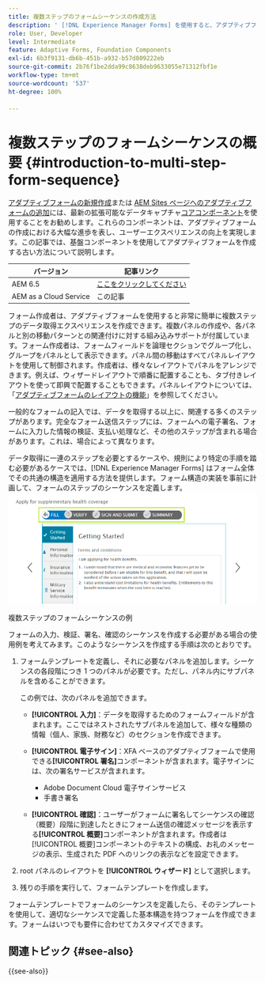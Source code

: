 ```yaml
---
title: 複数ステップのフォームシーケンスの作成方法
description: ' [!DNL Experience Manager Forms] を使用すると、アダプティブフォームのナビゲーションや記入を行う一連のフォームパネルを定義できます。'
role: User, Developer
level: Intermediate
feature: Adaptive Forms, Foundation Components
exl-id: 6b3f9131-db6b-451b-a932-b57d809222eb
source-git-commit: 2b76f1be2dda99c8638deb9633055e71312fbf1e
workflow-type: tm+mt
source-wordcount: '537'
ht-degree: 100%

---
```


# 複数ステップのフォームシーケンスの概要 {#introduction-to-multi-step-form-sequence}

<span class="preview">[アダプティブフォームの新規作成](/help/forms/creating-adaptive-form-core-components.md)または [AEM Sites ページへのアダプティブフォームの追加](/help/forms/create-or-add-an-adaptive-form-to-aem-sites-page.md)には、最新の拡張可能なデータキャプチャ[コアコンポーネント](https://experienceleague.adobe.com/docs/experience-manager-core-components/using/adaptive-forms/introduction.html?lang=ja)を使用することをお勧めします。これらのコンポーネントは、アダプティブフォームの作成における大幅な進歩を表し、ユーザーエクスペリエンスの向上を実現します。この記事では、基盤コンポーネントを使用してアダプティブフォームを作成する古い方法について説明します。</span>

| バージョン | 記事リンク |
| -------- | ---------------------------- |
| AEM 6.5 | [ここをクリックしてください](https://experienceleague.adobe.com/docs/experience-manager-65/forms/adaptive-forms-basic-authoring/introduction-form-sequence.html?lang=ja) |
| AEM as a Cloud Service | この記事 |

フォーム作成者は、アダプティブフォームを使用すると非常に簡単に複数ステップのデータ取得エクスペリエンスを作成できます。複数パネルの作成や、各パネルと別の移動パターンとの関連付けに対する組み込みサポートが付属しています。フォーム作成者は、フォームフィールドを論理セクションでグループ化し、グループをパネルとして表示できます。パネル間の移動はすべてパネルレイアウトを使用して制御されます。作成者は、様々なレイアウトでパネルをアレンジできます。例えば、ウィザードレイアウトで順番に配置することも、タブ付きレイアウトを使って即興で配置することもできます。パネルレイアウトについては、「[アダプティブフォームのレイアウトの機能](layout-capabilities-adaptive-forms.md)」を参照してください。

一般的なフォームの記入では、データを取得する以上に、関連する多くのステップがあります。完全なフォーム送信ステップには、フォームへの電子署名、フォームに入力した情報の検証、支払い処理など、その他のステップが含まれる場合があります。これは、場合によって異なります。

データ取得に一連のステップを必要とするケースや、規則により特定の手順を踏む必要があるケースでは、[!DNL Experience Manager Forms] はフォーム全体でその共通の構造を適用する方法を提供します。フォーム構造の実装を事前に計画して、フォームのステップのシーケンスを定義します。![複数ステップのフォームシーケンスの例](assets/formpipeline.png)

複数ステップのフォームシーケンスの例

フォームの入力、検証、署名、確認のシーケンスを作成する必要がある場合の使用例を考えてみます。このようなシーケンスを作成する手順は次のとおりです。

1. フォームテンプレートを定義し、それに必要なパネルを追加します。シーケンスの各段階につき 1 つのパネルが必要です。ただし、パネル内にサブパネルを含めることができます。

   この例では、次のパネルを追加できます。

   * **[!UICONTROL 入力]**：データを取得するためのフォームフィールドが含まれます。ここではネストされたサブパネルを追加して、様々な種類の情報（個人、家族、財務など）のセクションを作成できます。

   <!--* **[!UICONTROL Verify]**: It contains the **[!UICONTROL Verify]** component that can be used in an XFA-based Adaptive Form. It displays the information captured in the Fill panel in read-only mode for verification.-->


   * **[!UICONTROL 電子サイン]**：XFA ベースのアダプティブフォームで使用できる&#x200B;**[!UICONTROL 署名]**&#x200B;コンポーネントが含まれます。電子サインには、次の署名サービスが含まれます。

      * Adobe Document Cloud 電子サインサービス
      * 手書き署名

   * **[!UICONTROL 確認]**：ユーザーがフォームに署名してシーケンスの確認（概要）段階に到達したときにフォーム送信の確認メッセージを表示する&#x200B;**[!UICONTROL 概要]**&#x200B;コンポーネントが含まれます。作成者は[!UICONTROL 概要]コンポーネントのテキストの構成、お礼のメッセージの表示、生成された PDF へのリンクの表示などを設定できます。

1. root パネルのレイアウトを **[!UICONTROL ウィザード]** として選択します。
1. 残りの手順を実行して、フォームテンプレートを作成します。<!-- For more information, see [Creating a custom Adaptive Form template](custom-adaptive-forms-templates.md). -->

フォームテンプレートでフォームのシーケンスを定義したら、そのテンプレートを使用して、適切なシーケンスで定義した基本構造を持つフォームを作成できます。フォームはいつでも要件に合わせてカスタマイズできます。


## 関連トピック {#see-also}

{{see-also}}